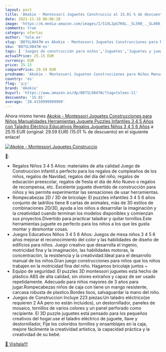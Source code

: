 ```yaml
---
layout: post
title: 'Akokie - Montessori Juguetes Construccio al 15.01 % de descuento'
date: 2021-11-10 06:06:28
image: 'https://m.media-amazon.com/images/I/51XL2pG7K6L._SL500_._SL400_.jpg'
comments: true
category: ofertas
author: 'tole.es'
slug: 'B07SL9847W-es Akokie - Montessori Juguetes Construcciones para Niños...'
sku: 'B07SL9847W-es'
tags: [ 'Juegos de construcción para niños','Juguetes','Juguetes y juegos','akokie','juguetes','puzzles', ]
actualPrice: 25.15 EUR
currency: EUR
price: 25.15
comparePrice: 29.59 EUR
prodname: 'Akokie - Montessori Juguetes Construcciones para Niños Manualidades Herramientas Juguete Puzzles Infantiles 3 4 5 Años con Taladro Eléctrico Educativos Regalos Juguetes Niños 3 4 5 6 Años'
country: 'es'
flag: '🇪🇸'
brand: 'Akokie'
buyurl: 'https://www.amazon.es/dp/B07SL9847W/?tag=tolees-21'
descuento: '15.01'
average: '28.4159999999999'
---
```


Ahora mismo tienes [Akokie - Montessori Juguetes Construcciones para Niños Manualidades Herramientas Juguete Puzzles Infantiles 3 4 5 Años con Taladro Eléctrico Educativos Regalos Juguetes Niños 3 4 5 6 Años](https://www.amazon.es/dp/B07SL9847W/?tag=tolees-21) a 25.15 EUR (original: 29.59 EUR) (15.01 %  de descuento) en el siguiente enlace!

[![Akokie - Montessori Juguetes Construccio](https://m.media-amazon.com/images/I/51XL2pG7K6L._SL500_._SL400_.jpg)](https://www.amazon.es/dp/B07SL9847W/?tag=tolees-21)

🔎:

- Regalos Niños 3 4 5 Años: materiales de alta calidad Juego de Construccion infantil.s perfecto para los regalos de cumpleaños de los niños, regalos de Navidad, regalos del día del niño, regalos de educación preescolar, regalos de fiesta el día de Año Nuevo o regalos de recompensa, etc. Excelente juguete divertido de construcción para niños y les permite experimentar las sensaciones de usar herramientas.
- Rompecabezas 2D / 3D de bricolaje: El puzzles infantiles 3 4 5 6 años conjunto de ladrillos tiene 8 cartas de animales, más de 30 estilos de combinaciones 2D/3D, ayuda a los niños a desarrollar la imaginación y la creatividad cuando terminan los modelos disponibles y comienzan sus proyectos.Divertido para practicar taladrar y quitar tornillos.Este herramientas juguete es perfecto para los niños a los que les gusta montar y desmontar cosas.
- Juegos Educativos Niños 3 4 5 6 Años: Juegos de mesa niños 3 4 5 6 años mejorar el reconocimiento del color y las habilidades de diseño de edificios para niños. Juego creativo que desarrolla el ingenio, motricidad fina y la imaginación, las habilidades motoras, la concentración, la resistencia y la creatividad.Ideal para el desarrollo manual de los niños.Gran juego construcciones para niños que los niños trabajen en la motricidad fina del niño. Hagamos bricolaje juntos ~
- Equipo de seguridad: El puzzles 3D montessori juguetes está hecho de plástico ABS de alta calidad, sin olores extraños y capaz de ser usado repetidamente. Adecuado para niños mayores de 3 años para jugar.Rompecabezas niños de caja con tiene un mango resistente, carcasa robusta de plastico.Bordes lisos, salvaguardar la mano del niño.
- Juegos de Construccion Incluye 223 piezas:Un taladro eléctrico(se requieren 2 AA pero no están incluidos), un destornillador, paneles de mosaico, tornillos de varios colores y un panel perforado como recipiente. El 3D puzzle juguetes está pensado para los pequeños creativos del hogar.use el taladro eléctrico de juguete, llave y destornillador, Fije los coloridos tornillos y ensamblajes en la caja, mejore fácilmente la creatividad artística, la capacidad práctica y la creatividad de su bebé.

[🛒 Visítala!!!](https://www.amazon.es/dp/B07SL9847W/?tag=tolees-21)
